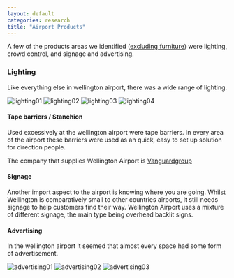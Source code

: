 ```yaml
---
layout: default
categories: research
title: "Airport Products"
---
```


A few of the products areas we identified ([excluding furniture](https://harryiliffe.github.io/industrial-design-2018/research-airport-furniture/)) were lighting, crowd control, and signage and advertising.

### Lighting
Like everything else in wellington airport, there was a wide range of lighting.

![lighting01]({{site.imageurl}}research/LIGHTING-01.JPG)
![lighting02]({{site.imageurl}}research/LIGHTING-03.JPG)
![lighting03]({{site.imageurl}}research/LIGHTING-05.JPG)
![lighting04]({{site.imageurl}}research/LIGHTING-06.JPG)
#### Tape barriers / Stanchion
Used excessively at the wellington airport were tape barriers. In every area of the airport these barriers were used as an quick, easy to set up solution for direction people.

The company that supplies Wellington Airport is [Vanguardgroup](https://www.vanguardgroup.co.nz/pedestrian-control/retractable-belt-queue-control-barriers.html?___store=default)

#### Signage
Another import aspect to the airport is knowing where you are going. Whilst Wellington is comparatively small to other countries airports, it still needs signage to help customers find their way.
Wellington Airport uses a mixture of different signage, the main type being overhead backlit signs.

#### Advertising
In the wellington airport it seemed that almost every space had some form of advertisement.

![advertising01]({{site.imageurl}}research/DECALS-01.JPG)
![advertising02]({{site.imageurl}}research/DECALS-03.JPG)
![advertising03]({{site.imageurl}}research/DECALS-05.JPG)
